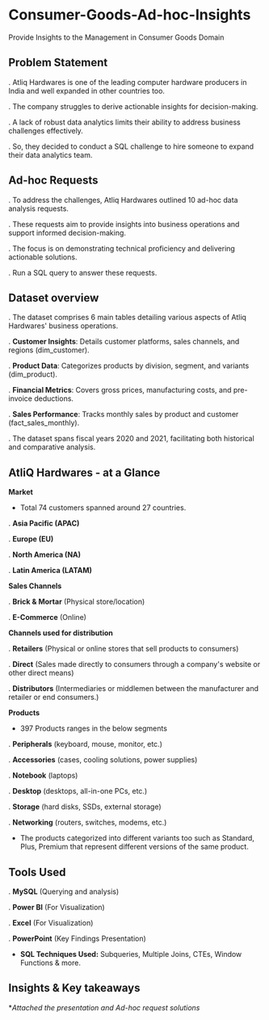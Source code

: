 # Consumer-Goods-Ad-hoc-Insights
Provide Insights to the Management in Consumer Goods Domain

## Problem Statement
. Atliq Hardwares is one of the leading computer hardware producers in India and well expanded in other countries too.

. The company struggles to derive actionable insights for decision-making.

. A lack of robust data analytics limits their ability to address business challenges effectively.

. So, they decided to conduct a SQL challenge to hire someone to expand their data analytics team.

## Ad-hoc Requests
. To address the challenges, Atliq Hardwares outlined 10 ad-hoc data analysis requests.

. These requests aim to provide insights into business operations and support informed decision-making.

. The focus is on demonstrating technical proficiency and delivering actionable solutions.

. Run a SQL query to answer these requests.

## Dataset overview
. The dataset comprises 6 main tables detailing various aspects of Atliq Hardwares' business operations.

. **Customer Insights**: Details customer platforms, sales channels, and regions (dim_customer).

. **Product Data**: Categorizes products by division, segment, and variants (dim_product).

. **Financial Metrics**: Covers gross prices, manufacturing costs, and pre-invoice deductions.

. **Sales Performance**: Tracks monthly sales by product and customer (fact_sales_monthly).

. The dataset spans fiscal years 2020 and 2021, facilitating both historical and comparative analysis.

## AtliQ Hardwares - at a Glance
**Market**
- Total 74 customers spanned around 27 countries.

. **Asia Pacific (APAC)**

. **Europe (EU)**

. **North America (NA)**

. **Latin America (LATAM)**

**Sales Channels**

. **Brick & Mortar** (Physical store/location)

. **E-Commerce** (Online)

**Channels used for distribution**

. **Retailers** (Physical or online stores that sell products to consumers)

. **Direct** (Sales made directly to consumers through a company's website or other direct means)

. **Distributors** (Intermediaries or middlemen between the manufacturer and retailer or end consumers.)

**Products**

- 397 Products ranges in the below segments

. **Peripherals** (keyboard, mouse, monitor, etc.)

. **Accessories** (cases, cooling solutions, power supplies)

. **Notebook** (laptops)

. **Desktop** (desktops, all-in-one PCs, etc.)

. **Storage** (hard disks, SSDs, external storage)

. **Networking** (routers, switches, modems, etc.)

- The products categorized into different variants too such as Standard, Plus, Premium that represent different versions of the same product.

## Tools Used

. **MySQL** (Querying and analysis)

. **Power BI** (For Visualization)

. **Excel** (For Visualization)

. **PowerPoint** (Key Findings Presentation)

- **SQL Techniques Used:** Subqueries, Multiple Joins, CTEs, Window Functions & more.

## Insights & Key takeaways

**Attached the presentation and Ad-hoc request solutions*

